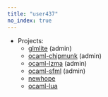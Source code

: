 ```yaml
---
title: "user437"
no_index: true
---
```


* Projects:
  * [glmlite](/projects/glmlite/) (admin)
  * [ocaml-chipmunk](/projects/ocaml-chipmunk/) (admin)
  * [ocaml-lzma](/projects/ocaml-lzma/) (admin)
  * [ocaml-sfml](/projects/ocaml-sfml/) (admin)
  * [newhope](/projects/newhope/)
  * [ocaml-lua](/projects/ocaml-lua/)